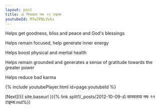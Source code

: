 ```yaml
---
layout: post
title: ॐ नियाथाय नमः ११ टाइम्स
youtubeId: Mfw7PNLVvks
---
```

 
 
Helps get goodness, bliss and peace and God's blessings
 
Helps remain focused, help generate inner energy 
 
Helps boost physical and mental health 
 
Helps remain grounded and generates a sense of gratitude towards the greater power 
 
Helps reduce bad karma
 
 
 
 


{% include youtubePlayer.html id=page.youtubeId %}
 
[Next]({{ site.baseurl }}{% link  split1/_posts/2012-10-09-ॐ सास्वताया नमः ११ टाइम्स.md%})
 
